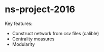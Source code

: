 # ns-project-2016

Key features:
* Construct network from csv files (calible)
* Centrality measures
* Modularity
